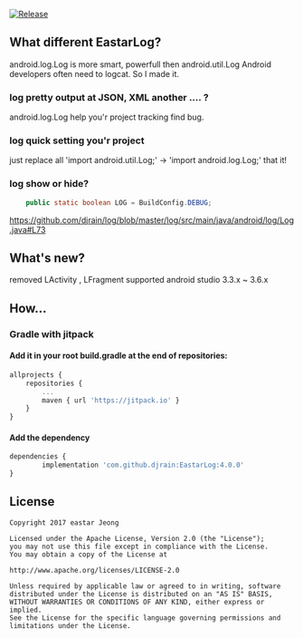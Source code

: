 [![Release](https://jitpack.io/v/djrain/EastarLog.svg)](https://jitpack.io/#djrain/EastarLog)

## What different EastarLog?

android.log.Log is more smart, powerfull then android.util.Log
Android developers often need to logcat.
So I made it.

### log pretty output at JSON, XML another .... ?
android.log.Log help you'r project tracking find bug.

### log quick setting you'r project
just replace all 'import android.util.Log;' -> 'import android.log.Log;' that it!

### log show or hide?
```java
	public static boolean LOG = BuildConfig.DEBUG;
```
https://github.com/djrain/log/blob/master/log/src/main/java/android/log/Log.java#L73



## What's new?
removed LActivity , LFragment
supported android studio 3.3.x ~ 3.6.x


## How...

### Gradle with jitpack

#### Add it in your root build.gradle at the end of repositories:
```javascript
allprojects {
	repositories {
		...
		maven { url 'https://jitpack.io' }
	}
}
```
#### Add the dependency
```javascript
dependencies {
        implementation 'com.github.djrain:EastarLog:4.0.0'
}
```

## License 
 ```code
Copyright 2017 eastar Jeong

Licensed under the Apache License, Version 2.0 (the "License");
you may not use this file except in compliance with the License.
You may obtain a copy of the License at

http://www.apache.org/licenses/LICENSE-2.0

Unless required by applicable law or agreed to in writing, software
distributed under the License is distributed on an "AS IS" BASIS,
WITHOUT WARRANTIES OR CONDITIONS OF ANY KIND, either express or implied.
See the License for the specific language governing permissions and
limitations under the License.
```
